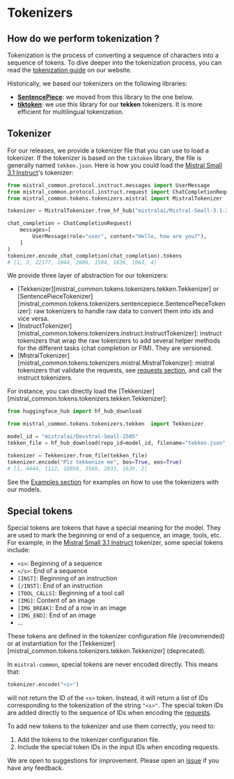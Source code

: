 # Tokenizers

## How do we perform tokenization ?

Tokenization is the process of converting a sequence of characters into a sequence of tokens. To dive deeper into the tokenization process, you can read the [tokenization guide](https://docs.mistral.ai/guides/tokenization/) on our website.

Historically, we based our tokenizers on the following libraries:

- [**SentencePiece**](https://github.com/google/sentencepiece): we moved from this library to the one below.  
- [**tiktoken**](https://github.com/openai/tiktoken): we use this library for our **tekken** tokenizers. It is more efficient for multilingual tokenization.

## Tokenizer

For our releases, we provide a tokenizer file that you can use to load a tokenizer. If the tokenizer is based on the `tiktoken` library, the file is generally named `tekken.json`. Here is how you could load the [Mistral Small 3.1 Instruct](https://huggingface.co/mistralai/Mistral-Small-3.1-24B-Instruct-2503)'s tokenizer:

```python
from mistral_common.protocol.instruct.messages import UserMessage
from mistral_common.protocol.instruct.request import ChatCompletionRequest
from mistral_common.tokens.tokenizers.mistral import MistralTokenizer

tokenizer = MistralTokenizer.from_hf_hub("mistralai/Mistral-Small-3.1-24B-Instruct-2503", token="your_hf_token")

chat_completion = ChatCompletionRequest(
    messages=[
        UserMessage(role="user", content="Hello, how are you?"),
    ]
)
tokenizer.encode_chat_completion(chat_completion).tokens
# [1, 3, 22177, 1044, 2606, 1584, 1636, 1063, 4]
```

We provide three layer of abstraction for our tokenizers:

- [Tekkenizer][mistral_common.tokens.tokenizers.tekken.Tekkenizer] or [SentencePieceTokenizer][mistral_common.tokens.tokenizers.sentencepiece.SentencePieceTokenizer]: raw tokenizers to handle raw data to convert them into ids and vice versa.
- [InstructTokenizer][mistral_common.tokens.tokenizers.instruct.InstructTokenizer]: instruct tokenizers that wrap the raw tokenizers to add several helper methods for the different tasks (chat completion or FIM). They are versioned.
- [MistralTokenizer][mistral_common.tokens.tokenizers.mistral.MistralTokenizer]: mistral tokenizers that validate the requests, see [requests section](./requests.md), and call the instruct tokenizers.

For instance, you can directly load the [Tekkenizer][mistral_common.tokens.tokenizers.tekken.Tekkenizer]:

```python
from huggingface_hub import hf_hub_download

from mistral_common.tokens.tokenizers.tekken  import Tekkenizer

model_id = "mistralai/Devstral-Small-2505"
tekken_file = hf_hub_download(repo_id=model_id, filename="tekken.json", token="your_hf_token")

tokenizer = Tekkenizer.from_file(tekken_file)
tokenizer.encode("Plz tekkenize me", bos=True, eos=True)
# [1, 4444, 1122, 16058, 3569, 2033, 1639, 2]
```

See the [Examples section](../examples/index.md) for examples on how to use the tokenizers with our models.

## Special tokens

Special tokens are tokens that have a special meaning for the model. They are used to mark the beginning or end of a sequence, an image, tools, etc. For example, in the [Mistral Small 3.1 Instruct](https://huggingface.co/mistralai/Mistral-Small-3.1-24B-Instruct-2503) tokenizer, some special tokens include:

- `<s>`: Beginning of a sequence
- `</s>`: End of a sequence
- `[INST]`: Beginning of an instruction
- `[/INST]`: End of an instruction
- `[TOOL_CALLS]`: Beginning of a tool call
- `[IMG]`: Content of an image
- `[IMG_BREAK]`: End of a row in an image
- `[IMG_END]`: End of an image
- ...

These tokens are defined in the tokenizer configuration file (recommended) or at instantiation for the [Tekkenizer][mistral_common.tokens.tokenizers.tekken.Tekkenizer] (deprecated).

In `mistral-common`, special tokens are never encoded directly. This means that:

```python
tokenizer.encode("<s>")
```

will not return the ID of the `<s>` token. Instead, it will return a list of IDs corresponding to the tokenization of the string `"<s>"`. The special token IDs are added directly to the sequence of IDs when encoding the [requests](requests.md).

To add new tokens to the tokenizer and use them correctly, you need to:

1. Add the tokens to the tokenizer configuration file.
2. Include the special token IDs in the input IDs when encoding requests.

We are open to suggestions for improvement. Please open an [issue](https://github.com/mistralai/mistral-common/issues) if you have any feedback.
